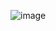 ![image](https://user-images.githubusercontent.com/29038531/128957909-218096fd-8ed2-4735-8065-891c329bd606.png)

